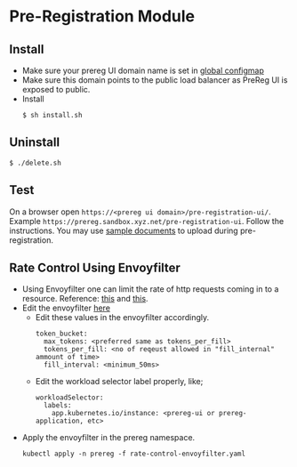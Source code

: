 # Pre-Registration Module

## Install

* Make sure your prereg UI domain name is set in [global configmap](../../cluster/global_configmap.yaml.sample)
* Make sure this domain points to the public load balancer as PreReg UI is exposed to public.
* Install
  ```
  $ sh install.sh
  ```

## Uninstall

```
$ ./delete.sh
```

## Test
On a browser open  `https://<prereg ui domain>/pre-registration-ui/`. Example `https://prereg.sandbox.xyz.net/pre-registration-ui`.  Follow the instructions.  You may use [sample documents](samples/) to upload during pre-registration. 

## Rate Control Using Envoyfilter

- Using Envoyfilter one can limit the rate of http requests coming in to a resource. Reference: [this](https://istio.io/latest/docs/tasks/policy-enforcement/rate-limit/#local-rate-limit) and [this](https://www.envoyproxy.io/docs/envoy/latest/configuration/http/http_filters/local_rate_limit_filter).
- Edit the envoyfilter [here](./rate-control-envoyfilter.yaml)
  - Edit these values in the envoyfilter accordingly.
    ```
    token_bucket:
      max_tokens: <preferred same as tokens_per_fill>
      tokens_per_fill: <no of reqeust allowed in "fill_internal" ammount of time>
      fill_interval: <minimum_50ms>
    ```
  - Edit the workload selector label properly, like;
    ```
    workloadSelector:
      labels:
        app.kubernetes.io/instance: <prereg-ui or prereg-application, etc>
    ```
- Apply the envoyfilter in the prereg namespace.
  ```
  kubectl apply -n prereg -f rate-control-envoyfilter.yaml
  ```
